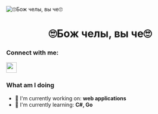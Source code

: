 ![🙄Бож челы, вы че🙄](https://images.wallpaperscraft.com/image/single/girl_hair_sky_986021_1920x1080.jpg](https://i.ytimg.com/vi/_DCqpVx1zrk/maxresdefault.jpg?sqp=-oaymwEmCIAKENAF8quKqQMa8AEB-AH0CYAC0AWKAgwIABABGEEgVChyMA8=&rs=AOn4CLD84_JBUPolOxGDZx7dWhWL7Qfh1g))



<div id="toc">
  <ul align="center" style="list-style: none">
    <summary>
      <h1>
        🙄Бож челы, вы че🙄
      </h1>
    </summary>
  </ul>
</div>

**<h3 align="left">Connect with me:</h3>** 
<p align="left"><a href="https://github.com/theunic228" target="_blank"><img src="https://img.shields.io/badge/GitHub-100000?logo=github&logoColor=white" height="28" style="margin-right: 4px"></a></p>

**<h3 align="left">What am I doing</h3>**

- 💼 I'm currently working on: **web applications**
- 🌱 I'm currently learning: **С#, Go**



